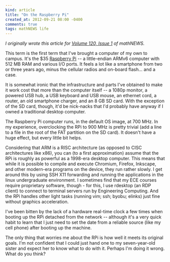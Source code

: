 ```yaml
---
kind: article
title: "On the Raspberry Pi"
created_at: 2012-09-21 08:00 -0400
comments: true
tags: mathNEWS life
---
```


_I originally wrote this article for
[Volume 120, Issue 1](http://mathnews.uwaterloo.ca/wordpress/?p=4048)
of mathNEWS._

This term is the first term that I've brought a computer of my own to campus.
It's the $35 [Raspberry Pi][0] -- a little-endian ARMv6 computer with 512 MB
RAM and various I/O ports. It feels a lot like a smartphone from two or three
years ago, minus the cellular radios and on-board flash... and a case.

It is somewhat ironic that the infrastructure and parts I've obtained to make
it work cost that more than the computer itself -- a 1080p monitor, a powered
USB hub, a USB keyboard and USB mouse, an ethernet cord, a router, an old
smartphone charger, and an 8 GB SD card. With the exception of the SD card,
though, it'd be nick-nacks that I'd probably have anyway if I owned a
traditional desktop computer.

The Raspberry Pi computer runs, in the default OS image, at 700 MHz. In my
experience, overclocking the RPi to 900 MHz is pretty trivial (add a line to a
file in the root of the FAT partition on the SD card). It doesn't have a huge
effect, but every little bit helps.

Considering that ARM is a RISC architecture (as opposed to CISC architectures
like x86), you can (to a first approximation) assume that the RPi is roughly as
powerful as a 1998-era desktop computer. This means that while it is possible
to compile and execute Chromium, Firefox, Inkscape, and other modern-era
programs on the device, they run rather slowly. I get around this by using SSH
X11 forwarding and running the applications in the linux undergraduate
environment. I sometimes find that my ECE courses require proprietary software,
though - for this, I use rdesktop (an RDP client) to connect to terminal
servers run by Engineering Computing. And the RPi handles other light tasks
(running vim; ssh; byobu; elinks) just fine without graphics acceleration.

I've been bitten by the lack of a hardware real-time clock a few times when
booting up the RPi detached from the network -- although it's a very quick
habit to learn that I just need to set the date from a reliable source (like my
cell phone) after booting up the machine.

The only thing that worries me about the RPi is how well it meets its original
goals. I'm not confident that I could just hand one to my seven-year-old sister
and expect her to know what to do with it. Perhaps I'm doing it wrong. What do
you think?

[0]: http://www.raspberrypi.org/

